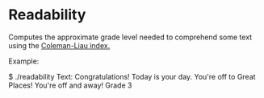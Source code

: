 # Readability

Computes the approximate grade level needed to comprehend some text using the [Coleman-Liau index.](https://en.wikipedia.org/wiki/Coleman%E2%80%93Liau_index)

Example: 

$ ./readability
Text: Congratulations! Today is your day. You're off to Great Places! You're off and away!
Grade 3
